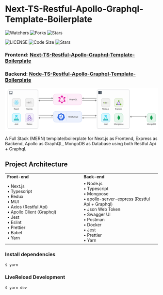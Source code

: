 # Next-TS-Restful-Apollo-Graphql-Template-Boilerplate

![Watchers](https://img.shields.io/github/watchers/Qiming-Liu/Next-TS-Restful-Apollo-Graphql-Template-Boilerplate?style=social)
![Forks](https://img.shields.io/github/forks/Qiming-Liu/Next-TS-Restful-Apollo-Graphql-Template-Boilerplate?style=social)
![Stars](https://img.shields.io/github/stars/Qiming-Liu/Next-TS-Restful-Apollo-Graphql-Template-Boilerplate?style=social)

![LICENSE](https://img.shields.io/github/license/Qiming-Liu/Next-TS-Restful-Apollo-Graphql-Template-Boilerplate)
![Code Size](https://img.shields.io/github/languages/code-size/Qiming-Liu/Next-TS-Restful-Apollo-Graphql-Template-Boilerplate)
![Stars](https://img.shields.io/github/commit-activity/y/Qiming-Liu/Next-TS-Restful-Apollo-Graphql-Template-Boilerplate)

### Frontend: [Next-TS-Restful-Apollo-Graphql-Template-Boilerplate](https://github.com/Qiming-Liu/Next-TS-Restful-Apollo-Graphql-Template-Boilerplate)  
### Backend: [Node-TS-Restful-Apollo-Graphql-Template-Boilerplate](https://github.com/Qiming-Liu/Node-TS-Restful-Apollo-Graphql-Template-Boilerplate)  

<p align="center"><img src="./public/architecture.png"></p>

A Full Stack (MERN) template/boilerplate for Next.js as Frontend, Express as Backend, Apollo as GraphQL, MongoDB as Database using both Restful Api + Graphql.
## Project Architecture

<table align="center" border=0>
   <tr>
      <td width="500"><b>Front-end</b></td>
      <td width="500"><b>Back-end</b></td>
   </tr>
   <tr>
      <td>
         • Next.js<br>
         • Typescript<br>
         • Redux<br>
         • MUI<br>
         • Axios (Restful Api)<br>
         • Apollo Client (Graphql)<br>
         • Jest<br>
         • Eslint<br>
         • Prettier<br>
         • Babel<br>
         • Yarn<br>
      </td>
      <td>
         • Node.js<br>
         • Typescript<br>
         • Mongoose<br>
         • apollo-server-express (Restful Api + Graphql)<br>
         • Json Web Token<br>
         • Swagger UI<br>
         • Postman<br>
         • Docker<br>
         • Jest<br>
         • Prettier<br>
         • Yarn<br>
      </td>
   </tr>
</table>

### Install dependencies

```shell
$ yarn
```

### LiveReload Development

```shell
$ yarn dev
```
